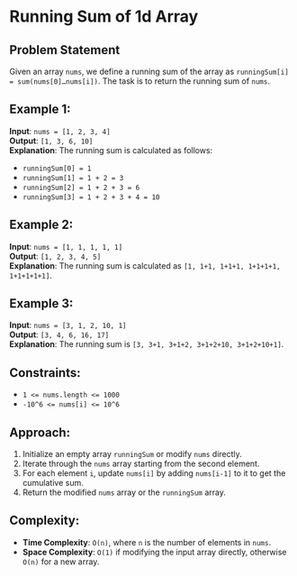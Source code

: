 # Running Sum of 1d Array

## Problem Statement
Given an array `nums`, we define a running sum of the array as `runningSum[i] = sum(nums[0]…nums[i])`. The task is to return the running sum of `nums`.

## Example 1:
**Input**: `nums = [1, 2, 3, 4]`  
**Output**: `[1, 3, 6, 10]`  
**Explanation**: The running sum is calculated as follows:
- `runningSum[0] = 1`
- `runningSum[1] = 1 + 2 = 3`
- `runningSum[2] = 1 + 2 + 3 = 6`
- `runningSum[3] = 1 + 2 + 3 + 4 = 10`

## Example 2:
**Input**: `nums = [1, 1, 1, 1, 1]`  
**Output**: `[1, 2, 3, 4, 5]`  
**Explanation**: The running sum is calculated as `[1, 1+1, 1+1+1, 1+1+1+1, 1+1+1+1+1]`.

## Example 3:
**Input**: `nums = [3, 1, 2, 10, 1]`  
**Output**: `[3, 4, 6, 16, 17]`  
**Explanation**: The running sum is `[3, 3+1, 3+1+2, 3+1+2+10, 3+1+2+10+1]`.

## Constraints:
- `1 <= nums.length <= 1000`
- `-10^6 <= nums[i] <= 10^6`

## Approach:
1. Initialize an empty array `runningSum` or modify `nums` directly.
2. Iterate through the `nums` array starting from the second element.
3. For each element `i`, update `nums[i]` by adding `nums[i-1]` to it to get the cumulative sum.
4. Return the modified `nums` array or the `runningSum` array.

## Complexity:
- **Time Complexity**: `O(n)`, where `n` is the number of elements in `nums`.
- **Space Complexity**: `O(1)` if modifying the input array directly, otherwise `O(n)` for a new array.


